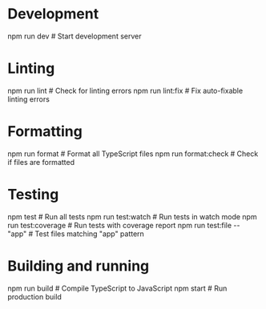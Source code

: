 # Development
npm run dev                    # Start development server

# Linting
npm run lint                   # Check for linting errors
npm run lint:fix              # Fix auto-fixable linting errors

# Formatting
npm run format                # Format all TypeScript files
npm run format:check          # Check if files are formatted

# Testing
npm test                      # Run all tests
npm run test:watch           # Run tests in watch mode
npm run test:coverage        # Run tests with coverage report
npm run test:file -- "app"   # Test files matching "app" pattern

# Building and running
npm run build                # Compile TypeScript to JavaScript
npm start                    # Run production build